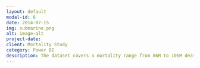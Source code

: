 ```yaml
---
layout: default
modal-id: 6
date: 2014-07-15
img: submarine.png
alt: image-alt
project-date: 
client: Mortality Study
category: Power BI
description: The dataset covers a mortality range from 86M to 105M deaths per year (or per 100,000 people). The highest recorded death rate was in Mali/1970, while the lowest was in Japan/2010. Mortality is highest among 0 to 6 days, contributing to 62% of total deaths. Infant mortality (ages 0-5) and elderly mortality (65+) show distinct trends, often linked to healthcare quality and disease prevalence. The total number of deaths has increased by 8% from 1970 to 210. Regional trends indicate that India experiences consistently high mortality, often due to poverty, conflict, lack of healthcare access.
---
```

